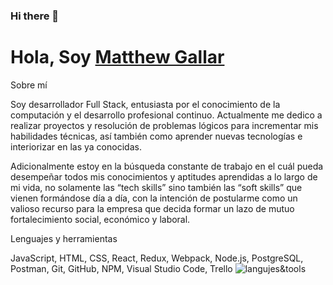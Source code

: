 ### Hi there 👋

<!--
**Soucalibur/Soucalibur** is a ✨ _special_ ✨ repository because its `README.md` (this file) appears on your GitHub profile.

Here are some ideas to get you started:

- 🔭 I’m currently working on ...
- 🌱 I’m currently learning ...
- 👯 I’m looking to collaborate on ...
- 🤔 I’m looking for help with ...
- 💬 Ask me about ...
- 📫 How to reach me: ...
- 😄 Pronouns: ...
- ⚡ Fun fact: ...
-->
# **Hola, Soy [Matthew Gallar](https://www.linkedin.com/in/matthewfullstack/)**

Sobre mí

Soy desarrollador Full Stack, entusiasta por el conocimiento de la computación y el desarrollo profesional continuo. 
Actualmente me dedico a realizar proyectos y resolución de problemas lógicos para incrementar mis habilidades técnicas, así también como aprender nuevas tecnologías e interiorizar en las ya conocidas.

Adicionalmente estoy en la búsqueda constante de trabajo en el cuál pueda desempeñar todos mis conocimientos y aptitudes aprendidas a lo largo de mi vida, no solamente las “tech skills” sino también las “soft skills” que vienen formándose día a día, con la intención de postularme como un valioso recurso para la empresa que decida formar un lazo de mutuo fortalecimiento social, económico y laboral.

Lenguajes y herramientas

JavaScript, HTML, CSS, React, Redux, Webpack, Node.js, PostgreSQL, Postman, Git, GitHub, NPM, Visual Studio Code, Trello
![langujes&tools](https://user-images.githubusercontent.com/76783198/182465347-06d45139-1931-4a88-b81a-a6861070c02a.svg)


